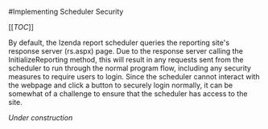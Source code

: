 #Implementing Scheduler Security

[[_TOC_]]

By default, the Izenda report scheduler queries the reporting site's response server (rs.aspx) page. Due to the response server calling the InitializeReporting method, this will result in any requests sent from the scheduler to run through the normal program flow, including any security measures to require users to login. Since the scheduler cannot interact with the webpage and click a button to securely login normally, it can be somewhat of a challenge to ensure that the scheduler has access to the site.

*Under construction*